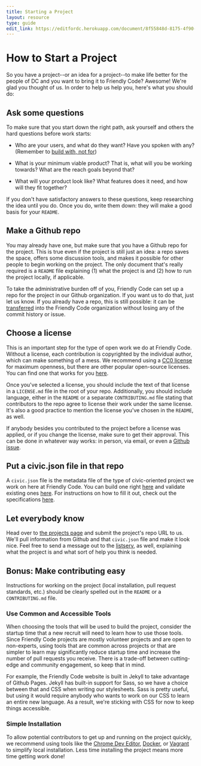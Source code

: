 ```yaml
---
title: Starting a Project
layout: resource
type: guide
edit_link: https://editfordc.herokuapp.com/document/8f55848d-8175-4f90-9200-d3a6c010a7c6
---
```


# How to Start a Project

So you have a project--or an idea for a project--to make life better for the people of DC and you want to bring it to Friendly Code? Awesome! We're glad you thought of us. In order to help us help you, here's what you should do:

## Ask some questions

To make sure that you start down the right path, ask yourself and others the hard questions before work starts:

- Who are your users, and what do they want? Have you spoken with any? (Remember to [build with, not for](https://www.youtube.com/watch?v=sbqNkz_mjng))

- What is your minimum viable product? That is, what will you be working towards? What are the reach goals beyond that?

- What will your product look like? What features does it need, and how will they fit together?

If you don't have satisfactory answers to these questions, keep researching the idea until you do. Once you do, write them down: they will make a good basis for your `README`.

## Make a Github repo

You may already have one, but make sure that you have a Github repo for the project. This is true even if the project is still just an idea: a repo saves the space, offers some discussion tools, and makes it possible for other people to begin working on the project. The only document that's really required is a `README` file explaining (1) what the project is and (2) how to run the project locally, if applicable.

To take the administrative burden off of you, Friendly Code can set up a repo for the project in our Github organization. If you want us to do that, just let us know. If you already have a repo, this is still possible: it can be [transferred](https://help.github.com/articles/transferring-a-repository/) into the Friendly Code organization without losing any of the commit history or issue.

## Choose a license

This is an important step for the type of open work we do at Friendly Code. Without a license, each contribution is copyrighted by the individual author, which can make something of a mess. We recommend using a [CC0 license](https://creativecommons.org/publicdomain/zero/1.0/legalcode) for maximum openness, but there are other popular open-source licenses. You can find one that works for you [here](http://choosealicense.com/).

Once you've selected a license, you should include the text of that license in a `LICENSE.md` file in the root of your repo. Additionally, you should include language, either in the `README` or a separate `CONTRIBUTING.md` file stating that contributors to the repo agree to license their work under the same license. It's also a good practice to mention the license you've chosen in the `README`, as well.

If anybody besides you contributed to the project before a license was applied, or if you change the license, make sure to get their approval. This can be done in whatever way works: in person, via email, or even a [Github issue](https://github.com/project-open-data/project-open-data.github.io/pull/135).

## Put a civic.json file in that repo

A `civic.json` file is the metadata file of the type of civic-oriented project we work on here at Friendly Code. You can build one right [here](/resources/builder.html) and validate existing ones [here](/resources/validator.html). For instructions on how to fill it out, check out the specifications [here](/resources/specification.html).

## Let everybody know

Head over to [the projects page](/projects) and submit the project's repo URL to us. We'll pull information from Github and that `civic.json` file and make it look nice. Feel free to send a message out to the [listserv](https://groups.google.com/forum/#!forum/dc-cfa-brigade), as well, explaining what the project is and what sort of help you think is needed.

## Bonus: Make contributing easy

Instructions for working on the project (local installation, pull request standards, etc.) should be clearly spelled out in the `README` or a `CONTRIBUTING.md` file.

### Use Common and Accessible Tools

When choosing the tools that will be used to build the project, consider the startup time that a new recruit will need to learn how to use those tools. Since Friendly Code projects are mostly volunteer projects and are open to non-experts, using tools that are common across projects or that are simpler to learn may significantly reduce startup time and increase the number of pull requests you receive. There is a trade-off between cutting-edge and community engagement, so keep that in mind.

For example, the Friendly Code website is built in Jekyll to take advantage of Github Pages. Jekyll has built-in support for Sass, so we have a choice between that and CSS when writing our stylesheets. Sass is pretty useful, but using it would require anybody who wants to work on our CSS to learn an entire new language. As a result, we're sticking with CSS for now to keep things accessible.

### Simple Installation

To allow potential contributors to get up and running on the project quickly, we recommend using tools like the [Chrome Dev Editor](https://chrome.google.com/webstore/detail/chrome-dev-editor-develop/pnoffddplpippgcfjdhbmhkofpnaalpg?hl=en), [Docker](https://www.youtube.com/watch?v=VeiUjkiqo9E), or [Vagrant](https://docs.vagrantup.com/v2/why-vagrant/) to simplify local installation. Less time installing the project means more time getting work done!

